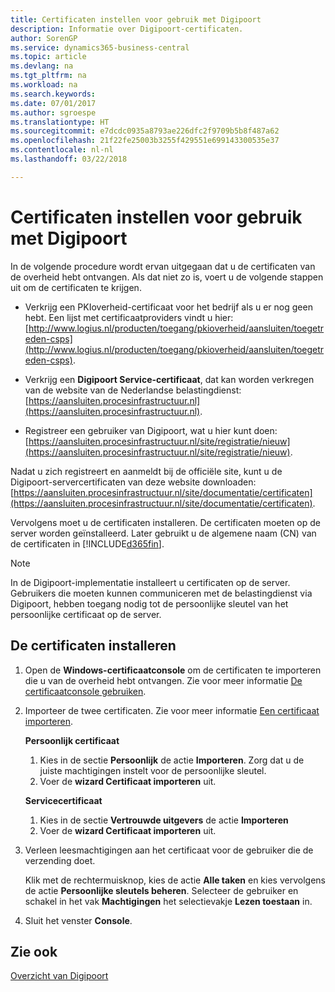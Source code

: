 ```yaml
---
title: Certificaten instellen voor gebruik met Digipoort
description: Informatie over Digipoort-certificaten.
author: SorenGP
ms.service: dynamics365-business-central
ms.topic: article
ms.devlang: na
ms.tgt_pltfrm: na
ms.workload: na
ms.search.keywords: 
ms.date: 07/01/2017
ms.author: sgroespe
ms.translationtype: HT
ms.sourcegitcommit: e7dcdc0935a8793ae226dfc2f9709b5b8f487a62
ms.openlocfilehash: 21f22fe25003b3255f429551e699143300535e37
ms.contentlocale: nl-nl
ms.lasthandoff: 03/22/2018

---
```


# <a name="set-up-certificates-for-use-with-digipoort"></a>Certificaten instellen voor gebruik met Digipoort
In de volgende procedure wordt ervan uitgegaan dat u de certificaten van de overheid hebt ontvangen. Als dat niet zo is, voert u de volgende stappen uit om de certificaten te krijgen.  

- Verkrijg een PKIoverheid-certificaat voor het bedrijf als u er nog geen hebt. Een lijst met certificaatproviders vindt u hier: [http://www.logius.nl/producten/toegang/pkioverheid/aansluiten/toegetreden-csps](http://www.logius.nl/producten/toegang/pkioverheid/aansluiten/toegetreden-csps).  

- Verkrijg een **Digipoort Service-certificaat**, dat kan worden verkregen van de website van de Nederlandse belastingdienst: [https://aansluiten.procesinfrastructuur.nl](https://aansluiten.procesinfrastructuur.nl).  

- Registreer een gebruiker van Digipoort, wat u hier kunt doen: [https://aansluiten.procesinfrastructuur.nl/site/registratie/nieuw](https://aansluiten.procesinfrastructuur.nl/site/registratie/nieuw).  

Nadat u zich registreert en aanmeldt bij de officiële site, kunt u de Digipoort-servercertificaten van deze website downloaden: [https://aansluiten.procesinfrastructuur.nl/site/documentatie/certificaten](https://aansluiten.procesinfrastructuur.nl/site/documentatie/certificaten).  

Vervolgens moet u de certificaten installeren. De certificaten moeten op de server worden geïnstalleerd. Later gebruikt u de algemene naam (CN) van de certificaten in [!INCLUDE[d365fin](../../includes/d365fin_md.md)].  

> [!NOTE]  
>  In de Digipoort-implementatie installeert u certificaten op de server. Gebruikers die moeten kunnen communiceren met de belastingdienst via Digipoort, hebben toegang nodig tot de persoonlijke sleutel van het persoonlijke certificaat op de server.  

## <a name="to-install-the-certificates"></a>De certificaten installeren  

1.  Open de **Windows-certificaatconsole** om de certificaten te importeren die u van de overheid hebt ontvangen. Zie voor meer informatie [De certificaatconsole gebruiken](http://social.technet.microsoft.com/wiki/contents/articles/2167.how-to-use-the-certificates-console.aspx).  
2.  Importeer de twee certificaten. Zie voor meer informatie [Een certificaat importeren](http://social.technet.microsoft.com/wiki/contents/articles/2167.how-to-use-the-certificates-console.aspx#To_import_certificates).  

    **Persoonlijk certificaat**  

    1.  Kies in de sectie **Persoonlijk** de actie **Importeren**. Zorg dat u de juiste machtigingen instelt voor de persoonlijke sleutel.  
    2.  Voer de **wizard Certificaat importeren** uit.  

    **Servicecertificaat**  

    1.  Kies in de sectie **Vertrouwde uitgevers** de actie **Importeren**  
    2.  Voer de **wizard Certificaat importeren** uit.  

3.  Verleen leesmachtigingen aan het certificaat voor de gebruiker die de verzending doet.  

    Klik met de rechtermuisknop, kies de actie **Alle taken** en kies vervolgens de actie **Persoonlijke sleutels beheren**. Selecteer de gebruiker en schakel in het vak **Machtigingen** het selectievakje **Lezen toestaan** in.  

4.  Sluit het venster **Console**.  

## <a name="see-also"></a>Zie ook  
 [Overzicht van Digipoort](digipoort-overview.md)

